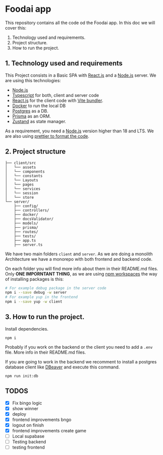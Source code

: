 # Foodai app

This repository contains all the code od the Foodai app. In this doc we will cover this:

1. Technology used and requirements.
2. Project structure.
3. How to run the project.

## 1. Technology used and requirements

This Project consists in a Basic SPA with [React.js](https://react.dev/) and a [Node.js](https://nodejs.org/en/) server. We are using this technologies:

- [Node.js](https://nodejs.org/en/)
- [Typescript](https://www.typescriptlang.org/) for both, client and server code
- [React.js](https://react.dev/) for the client code with [Vite bundler](https://vitejs.dev/).
- [Docker](https://www.docker.com/) to run the local DB
- [Postgres](https://www.postgresql.org/) as a DB.
- [Prisma](https://www.prisma.io/) as an ORM.
- [Zustand](https://docs.pmnd.rs/zustand/getting-started/introduction) as state manager.

As a requirement, you need a [Node.js](https://nodejs.org/en/) version higher than 18 and LTS. We are also using [prettier to format the code](https://marketplace.visualstudio.com/items?itemName=esbenp.prettier-vscode).

## 2. Project structure

```
├── client/src
│   └── assets
│   └── components
│   └── constants
│   └── Layouts
│   └── pages
│   └── services
│   └── session
│   └── store
└── server/
    ├── config/
    ├── controllers/
    ├── docker/
    ├── docsValidator/
    ├── models/
    ├── prisma/
    ├── routes/
    ├── tests/
    ├── app.ts
    ├── server.ts
```

We have two main folders `client` and `server`. As we are doing a monolith Architecture we have a monorepo with both frontend and backend code.

On each folder you will find more info about them in their README.md files. Only **ONE IMPORNTANT THING**, as we are using [npm workspaces](https://docs.npmjs.com/cli/v7/using-npm/workspaces) the way of installing packages is this:

```bash
# For example debug package in the server code
npm i --save debug -w server
# For example yup in the frontend
npm i --save yup -w client
```

## 3. How to run the project.

Install dependencies.

```
npm i
```

Probably if you work on the backend or the client you need to add a `.env` file. More info in their README.md files.

If you are going to work in the backend we recomment to install a postgres database client like [DBeaver](https://dbeaver.io/) and execute this command.

```
npm run init:db
```

## TODOS

- [x] Fix bingo logic
- [x] show winner
- [X] deploy
- [x] frontend improvements bngo
- [x] logout on finish
- [x] frontend improvements create game
- [ ] Local supabase
- [ ] Testing backend
- [ ] testing frontend

